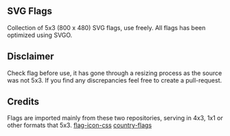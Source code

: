 ## SVG Flags

Collection of 5x3 (800 x 480) SVG flags, use freely. All flags has been optimized using SVGO.

## Disclaimer

Check flag before use, it has gone through a resizing process as the source was not 5x3. If you find any discrepancies feel free to create a pull-request.

## Credits

Flags are imported mainly from these two repositories, serving in 4x3, 1x1 or other formats that 5x3.
[flag-icon-css](https://github.com/lipis/flag-icon-css)
[country-flags](https://github.com/hjnilsson/country-flags)
